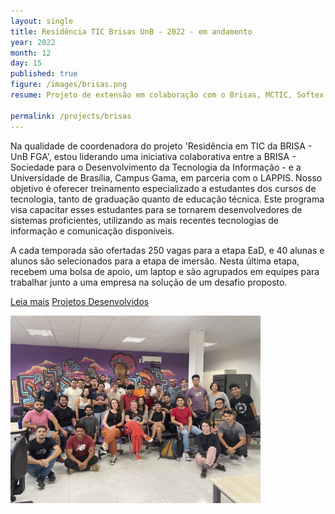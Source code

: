 ```yaml
---
layout: single
title: Residência TIC Brisas UnB - 2022 - em andamento
year: 2022
month: 12
day: 15
published: true
figure: /images/brisas.png
resume: Projeto de extensão em colaboração com o Brisas, MCTIC, Softex e Universidade de Brasília (UnB). O objetivo desse projeto é capacitar mais de 400 pessoas para atuarem na indústria de TI. Curso EaD e 6 meses de projeto de imersão no laboratório LAPPIS com empresas.

permalink: /projects/brisas
---
```



Na qualidade de coordenadora do projeto 'Residência em TIC da BRISA - UnB FGA', estou liderando uma iniciativa colaborativa entre a BRISA - Sociedade para o Desenvolvimento da Tecnologia da Informação - e a Universidade de Brasília, Campus Gama, em parceria com o LAPPIS. Nosso objetivo é oferecer treinamento especializado a estudantes dos cursos de tecnologia, tanto de graduação quanto de educação técnica. Este programa visa capacitar esses estudantes para se tornarem desenvolvedores de sistemas proficientes, utilizando as mais recentes tecnologias de informação e comunicação disponíveis.

A cada temporada são ofertadas 250 vagas para a etapa EaD, e 40 alunas e alunos são selecionados para a etapa de imersão. Nesta última etapa, recebem uma bolsa de apoio, um laptop e são agrupados em equipes para trabalhar junto a uma empresa na solução de um desafio proposto.

[Leia mais](https://residenciaticbrisa.github.io/landing_page/)
[Projetos Desenvolvidos](https://residenciaticbrisa.github.io/projetos_imersao/)


<img src="/images/brisas.jpg" alt="Primeira Turma de imersão brisa" style="height: 300px;" />


